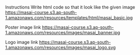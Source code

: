 Instructions
Write html code so that it look like the given image https://masai-course.s3.ap-south-1.amazonaws.com/resources/templates/html/masai_basic.jpg

Poster image link https://masai-course.s3.ap-south-1.amazonaws.com/resources/images/masai_banner.jpg

Logo image link https://masai-course.s3.ap-south-1.amazonaws.com/resources/images/masai_logo.svg